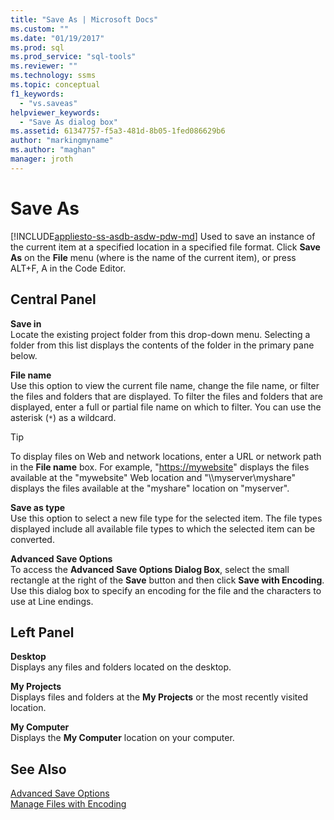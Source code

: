 ```yaml
---
title: "Save As | Microsoft Docs"
ms.custom: ""
ms.date: "01/19/2017"
ms.prod: sql
ms.prod_service: "sql-tools"
ms.reviewer: ""
ms.technology: ssms
ms.topic: conceptual
f1_keywords: 
  - "vs.saveas"
helpviewer_keywords: 
  - "Save As dialog box"
ms.assetid: 61347757-f5a3-481d-8b05-1fed086629b6
author: "markingmyname"
ms.author: "maghan"
manager: jroth
---
```

# Save As
[!INCLUDE[appliesto-ss-asdb-asdw-pdw-md](../../includes/appliesto-ss-asdb-asdw-pdw-md.md)]
Used to save an instance of the current item at a specified location in a specified file format. Click **Save** *<file>* **As** on the **File** menu (where *<file>* is the name of the current item), or press ALT+F, A in the Code Editor.  
  
## Central Panel  
**Save in**  
Locate the existing project folder from this drop-down menu. Selecting a folder from this list displays the contents of the folder in the primary pane below.  
  
**File name**  
Use this option to view the current file name, change the file name, or filter the files and folders that are displayed. To filter the files and folders that are displayed, enter a full or partial file name on which to filter. You can use the asterisk (`*`) as a wildcard.  
  
> [!TIP]
> To display files on Web and network locations, enter a URL or network path in the **File name** box. For example, "<https://mywebsite>" displays the files available at the "mywebsite" Web location and "\\\myserver\myshare" displays the files available at the "myshare" location on "myserver".  
  
**Save as type**  
Use this option to select a new file type for the selected item. The file types displayed include all available file types to which the selected item can be converted.  
  
**Advanced Save Options**  
To access the **Advanced Save Options Dialog Box**, select the small rectangle at the right of the **Save** button and then click **Save with Encoding**. Use this dialog box to specify an encoding for the file and the characters to use at Line endings.  
  
## Left Panel  
**Desktop**  
Displays any files and folders located on the desktop.  
  
**My Projects**  
Displays files and folders at the **My Projects** or the most recently visited location.  
  
**My Computer**  
Displays the **My Computer** location on your computer.  
  
## See Also  
[Advanced Save Options](../../ssms/menu-help/advanced-save-options.md)  
[Manage Files with Encoding](../../ssms/solution/manage-files-with-encoding.md)  
  

